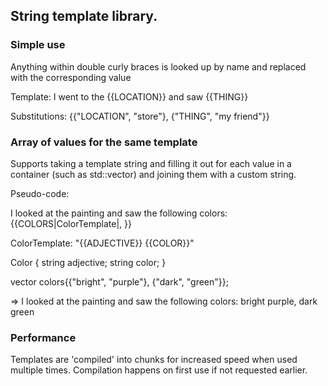 ## String template library.

### Simple use

Anything within double curly braces is looked up by name and replaced with the corresponding value

Template: I went to the {{LOCATION}} and saw {{THING}}

Substitutions: {{"LOCATION", "store"}, {"THING", "my friend"}}

### Array of values for the same template

Supports taking a template string and filling it out for each value in a container (such as std::vector) and joining them
with a custom string.

Pseudo-code:

I looked at the painting and saw the following colors: {{COLORS|ColorTemplate|, }}

ColorTemplate: "{{ADJECTIVE}} {{COLOR}}"

Color {
  string adjective;
  string color;
}

vector<Color> colors{{"bright", "purple"}, {"dark", "green"}};

=> I looked at the painting and saw the following colors: bright purple, dark green

### Performance

Templates are 'compiled' into chunks for increased speed when used multiple times.  Compilation happens on first use
if not requested earlier.
